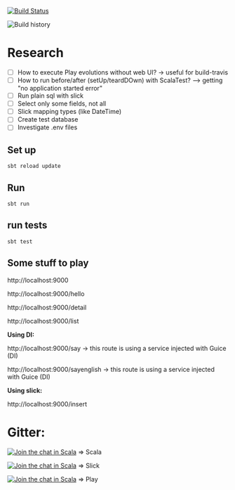 [![Build Status](https://travis-ci.org/tatitati/play_slick_project.svg?branch=master)](https://travis-ci.org/tatitati/play_slick_project)



![Build history](https://buildstats.info/travisci/chart/tatitati/play_slick_project?branch=master)
# Research

- [ ] How to execute Play evolutions without web UI? -> useful for build-travis
- [ ] How to run before/after (setUp/teardDOwn) with ScalaTest? --> getting "no application started error"
- [ ] Run plain sql with slick
- [ ] Select only some fields, not all
- [ ] Slick mapping types (like DateTime)
- [ ] Create test database 
- [ ] Investigate .env files

## Set up

```
sbt reload update
```

## Run

```
sbt run
```

## run tests

```
sbt test
```


## Some stuff to play

http://localhost:9000

http://localhost:9000/hello

http://localhost:9000/detail

http://localhost:9000/list


**Using DI:**

http://localhost:9000/say  -> this route is using a service injected with Guice (DI)

http://localhost:9000/sayenglish  -> this route is using a service injected with Guice (DI)


**Using slick:**

http://localhost:9000/insert


# Gitter:
[![Join the chat in Scala](https://badges.gitter.im/Join%20Chat.svg)](https://gitter.im/explore/tags/curated:scala,scala) => Scala

[![Join the chat in Scala](https://badges.gitter.im/Join%20Chat.svg)](https://gitter.im/slick/slick) => Slick


[![Join the chat in Scala](https://badges.gitter.im/Join%20Chat.svg)](https://gitter.im/playframework/playframework)
=> Play

